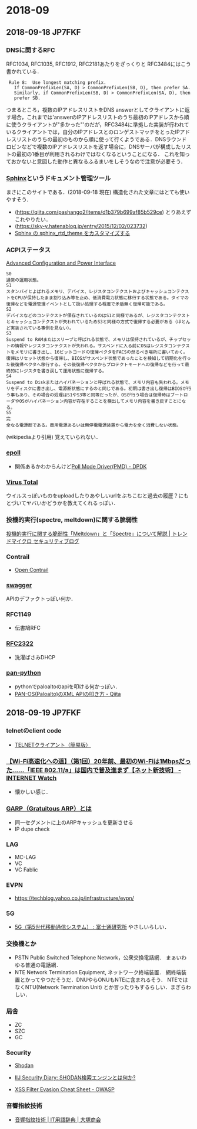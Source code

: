 # 2018-09
## 2018-09-18 JP7FKF

### DNSに関するRFC
RFC1034, RFC1035, RFC1912, RFC2181あたりをざっくりと
RFC3484にはこう書かれている．
```
 Rule 8:  Use longest matching prefix.
   If CommonPrefixLen(SA, D) > CommonPrefixLen(SB, D), then prefer SA.
   Similarly, if CommonPrefixLen(SB, D) > CommonPrefixLen(SA, D), then
   prefer SB.
```
つまるところ，複数のIPアドレスリストをDNS answerとしてクライアントに返す場合，これまでは'answerのIPアドレスリストのうち最初のIPアドレスから順に使うクライアントが"多かった"'のだが，RFC3484に準拠した実装が行われているクライアントでは，自分のIPアドレスとのロンゲストマッチをとったIPアドレスリストのうちの最初のものから順に使って行くようである．DNSラウンドロビンなどで複数のIPアドレスリストを返す場合に，DNSサーバが構成したリストの最初の1番目が利用されるわけではなくなるということになる．
これを知っておかないと意図した動作と異なるふるまいをしそうなので注意が必要そう．

### [Sphinx](http://www.sphinx-doc.org/)というドキュメント管理ツール
  まさにこのサイトである．(2018-09-18 現在)
  構造化された文章にはとても使いやすそう．
  - (https://qiita.com/pashango2/items/d1b379b699af85b529ce)
  とりあえずこれやりたい．
  - (https://sky-y.hatenablog.jp/entry/2015/12/02/023732)
  - [Sphinx の sphinx_rtd_theme をカスタマイズする](http://kuttsun.blogspot.com/2016/11/sphinx-sphinxrtdtheme.html)


### ACPIステータス
[Advanced Configuration and Power Interface](https://ja.wikipedia.org/wiki/Advanced_Configuration_and_Power_Interface)
```
S0
通常の運用状態。
S1
スタンバイとよばれるメモリ、デバイス、レジスタコンテクストおよびキャッシュコンテクストをCPUが保持したまま割り込み等を止め、低消費電力状態に移行する状態である。タイマの復帰などを電源管理イベントとして扱い処理する程度で矛盾無く復帰可能である。
S2
デバイスなどのコンテクストが保存されているのはS1と同様であるが、レジスタコンテクストとキャッシュコンテクストが失われているためS3と同様の方式で復帰する必要がある（ほとんど実装されている事例を見ない）。
S3
Suspend to RAMまたはスリープと呼ばれる状態で、メモリは保持されているが、チップセットの情報やレジスタコンテクストが失われる。サスペンドに入る前にOSはレジスタコンテクストをメモリに書き出し、16ビットコードの復帰ベクタをFACSの然るべき場所に書いておく。復帰はリセット状態から復帰し、BIOSがサスペンド状態であったことを検知して初期化を行った後復帰ベクタへ移行する。その後復帰ベクタからプロテクトモードへの復帰などを行って最終的にレジスタを書き戻して運用状態に復帰する。
S4
Suspend to Diskまたはハイバネーションと呼ばれる状態で、メモリ内容も失われる。メモリをディスクに書き出し、電源断状態にするのと同じである。初期は書き出し復帰はBIOSが行う事もあり、その場合の処理はS1やS3等と同等だったが、OSが行う場合は復帰時はブートローダやOSがハイバネーション内容が存在することを検出してメモリ内容を書き戻すことになる。
S5
完
全なる電源断である。商用電源あるいは無停電電源装置から電力を全く消費しない状態。
```
(wikipediaより引用)
覚えていられない．

### [epoll](https://en.wikipedia.org/wiki/Epoll)
  - 関係あるかわからんけど[Poll Mode Driver(PMD) - DPDK](https://doc.dpdk.org/guides/nics/virtio.html)

### [Virus Total](https://www.virustotal.com/)
ウイルスっぽいものをuploadしたりあやしいurlをぶちこむと過去の履歴？にもとづいてヤバいかどうかを教えてくれるっぽい．

### 投機的実行(spectre, meltdown)に関する脆弱性
[投機的実行に関する脆弱性「Meltdown」と「Spectre」について解説 | トレンドマイクロ セキュリティブログ](https://blog.trendmicro.co.jp/archives/16735)

### Contrail
  - [Open Contrail](http://www.opencontrail.org/)

### [swagger](https://swagger.io/)
  APIのデファクトっぽい何か．

### RFC1149
  - 伝書鳩RFC

### [RFC2322](https://tools.ietf.org/html/rfc2322)
  - 洗濯ばさみDHCP

### [pan-python](https://github.com/kevinsteves/pan-python)
  - pythonでpaloaltoのapiを叩ける何かっぽい．
  - [PAN-OS(Paloalto)のXML APIの叩き方 - Qiita](https://qiita.com/akira6592/items/0a632c97398a6ad728e9)

## 2018-09-19 JP7FKF
### telnetのclient code
  - [TELNETクライアント（簡易版）](http://www.solstabe.co.jp/stbr/tips/lua_telnet_cli.html)

### [【Wi-Fi高速化への道】（第1回）20年前、最初のWi-Fiは1Mbpsだった……「IEEE 802.11/a」は国内で普及進まず【ネット新技術】 - INTERNET Watch](https://internet.watch.impress.co.jp/docs/column/nettech/1114879.html)
  - 懐かしい感じ．

### [GARP（Gratuitous ARP）とは](https://www.infraexpert.com/study/tcpip3.5.html)
  - 同一セグメントに上のARPキャッシュを更新させる
  - IP dupe check

### LAG
  - MC-LAG
  - VC
  - VC Fablic

### EVPN
  - https://techblog.yahoo.co.jp/infrastructure/evpn/

### 5G
  - [5G（第5世代移動通信システム） : 富士通研究所](http://www.fujitsu.com/jp/group/labs/resources/tech/techguide/list/5g/index.html)
  やさしいらしい．

### 交換機とか
  - PSTN
  Public Switched Telephone Network，公衆交換電話網．
  まぁいわゆる普通の電話網．
  - NTE
  Network Termination Equipment, ネットワーク終端装置．
  網終端装置とかってやつだそうだ．DNUやらONUもNTEに含まれるそう．
  NTEではなくNTU(Network Termination Unit) とか言ったりもするらしい．まぎらわしい．

### 局舎
  - ZC
  - SZC
  - GC

### Security
  - [Shodan](https://www.shodan.io/)
  - [IIJ Security Diary: SHODAN検索エンジンとは何か?](https://sect.iij.ad.jp/d/2011/12/148873.html)

  - [XSS Filter Evasion Cheat Sheet - OWASP](https://www.owasp.org/index.php/XSS_Filter_Evasion_Cheat_Sheet)

### 音響指紋技術
  - [音響指紋技術 | IT用語辞典 | 大塚商会](https://www.otsuka-shokai.co.jp/words/acoustic-fingerprint-technology.html)